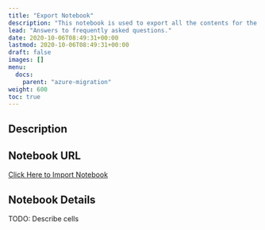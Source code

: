 ```yaml
---
title: "Export Notebook"
description: "This notebook is used to export all the contents for the source azure workspace."
lead: "Answers to frequently asked questions."
date: 2020-10-06T08:49:31+00:00
lastmod: 2020-10-06T08:49:31+00:00
draft: false
images: []
menu:
  docs:
    parent: "azure-migration"
weight: 600
toc: true
---
```


## Description



## Notebook URL

<a href="/files/01_EXPORT.html" target="_blank"> Click Here to Import Notebook </a>

## Notebook Details

TODO: Describe cells
